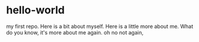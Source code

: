 # hello-world
my first repo.
Here is a bit about myself.
Here is a little more about me.
What do you know, it's more about me again.
oh no not again,
